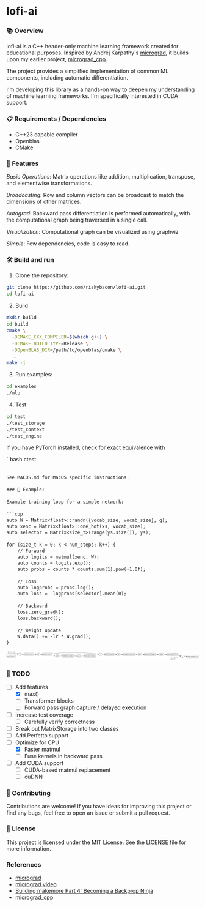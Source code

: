 # lofi-ai

### 📚 Overview

lofi-ai is a C++ header-only machine learning framework created for educational
purposes. Inspired by Andrej Karpathy's
[micrograd](https://github.com/karpathy/micrograd), it builds upon my earlier
project, [micrograd_cpp](https://github.com/riskybacon/micrograd_cpp).

The project provides a simplified implementation of common ML components,
including automatic differentiation.

I'm developing this library as a hands-on way to deepen my understanding of
machine learning frameworks. I'm specifically interested in CUDA support.

### 📋 Requirements / Dependencies

* C++23 capable compiler
* Openblas
* CMake

### 🚀 Features

*Basic Operations*: Matrix operations like addition, multiplication, transpose,
and elementwise transformations.

*Broadcasting*: Row and column vectors can be broadcast to match the dimensions of
other matrices.

*Autograd*: Backward pass differentiation is performed automatically, with the
computational graph being traversed in a single call.

*Visualization*: Computational graph can be visualized using graphviz

*Simple*: Few dependencies, code is easy to read.

### 🛠️ Build and run

1. Clone the repository:
```bash
git clone https://github.com/riskybacon/lofi-ai.git
cd lofi-ai
```

2. Build
```bash
mkdir build
cd build
cmake \
  -DCMAKE_CXX_COMPILER=$(which g++) \
  -DCMAKE_BUILD_TYPE=Release \
  -DOpenBLAS_DIR=/path/to/openblas/cmake \
  ..
make -j
```

3. Run examples:
```bash
cd examples
./mlp
```

4. Test
```bash
cd test
./test_storage
./test_context
./test_engine
```

If you have PyTorch installed, check for exact equivalence with

``bash
ctest
```

See MACOS.md for MacOS specific instructions.

### 🧪 Example:

Example training loop for a simple network:

```cpp
auto W = Matrix<float>::randn({vocab_size, vocab_size}, g);
auto xenc = Matrix<float>::one_hot(xs, vocab_size);
auto selector = Matrix<size_t>(range(ys.size()), ys);

for (size_t k = 0; k < num_steps; k++) {
    // Forward
    auto logits = matmul(xenc, W);
    auto counts = logits.exp();
    auto probs = counts * counts.sum(1).pow(-1.0f);

    // Loss
    auto logprobs = probs.log();
    auto loss = -logprobs[selector].mean(0);

    // Backward
    loss.zero_grad();
    loss.backward();

    // Weight update
    W.data() += -lr * W.grad();
}
```

![one_layer](one_layer.svg)

### 📝 TODO

- [ ] Add features
  - [x] max()
  - [ ] Transformer blocks
  - [ ] Forward pass graph capture / delayed execution
- [ ] Increase test coverage
  - [ ] Carefully verify correctness
- [ ] Break out MatrixStorage into two classes
- [ ] Add Perfetto support
- [ ] Optimize for CPU
  - [x] Faster matmul
  - [ ] Fuse kernels in backward pass
- [ ] Add CUDA support
  - [ ] CUDA-based matmul replacement
  - [ ] cuDNN

### 🤝 Contributing

Contributions are welcome! If you have ideas for improving this project or find
any bugs, feel free to open an issue or submit a pull request.

### 🪪 License

This project is licensed under the MIT License. See the LICENSE file for more
information.

### References

* [micrograd](https://github.com/karpathy/micrograd)
* [micrograd video](https://www.youtube.com/watch?v=VMj-3S1tku0)
* [Building makemore Part 4: Becoming a Backprop Ninja](https://www.youtube.com/watch?v=q8SA3rM6ckI)
* [micrograd_cpp](https://github.com/riskybacon/micrograd_cpp)
